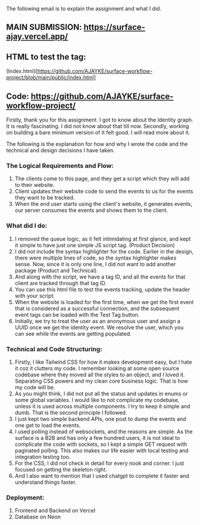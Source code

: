The following email is to explain the assignment and what I did.

## MAIN SUBMISSION: https://surface-ajay.vercel.app/
## HTML to test the tag: 
(Index.html)[https://github.com/AJAYKE/surface-workflow-project/blob/main/public/index.html]
## Code: https://github.com/AJAYKE/surface-workflow-project/

Firstly, thank you for this assignment. I got to know about the Identity graph. It is really fascinating. I did not know about that till now. Secondly, working on building a bare minimum version of it felt good. I will read more about it.

The following is the explanation for how and why I wrote the code and the technical and design decisions I have taken.

### The Logical Requirements and Flow:
1. The clients come to this page, and they get a script which they will add to their website.
2. Client updates their website code to send the events to us for the events they want to be tracked.
3. When the end user starts using the client's website, it generates events, our server consumes the events and shows them to the client.

### What did I do:
1. I removed the queue logic, as it felt intimidating at first glance, and kept it simple to have just one simple JS script tag. (Product Decision)
2. I did not include the syntax highlighter for the code. Earlier in the design, there were multiple lines of code, so the syntax highlighter makes sense. Now, since it is only one line, I did not want to add another package (Product and Technical).
3. And along with the script, we have a tag ID, and all the events for that client are tracked through that tag ID.
4. You can use this html file to test the events tracking, update the header with your script.
5. When the website is loaded for the first time, when we get the first event that is considered as a successful connection, and the subsequent event tags can be loaded with the Test Tag button.
6. Initially, we try to treat the user as an anonymous user and assign a UUID once we get the identity event. We resolve the user, which you can see while the events are getting populated.

### Technical and Code Structuring:
1. Firstly, I like Tailwind CSS for how it makes development easy, but I hate it coz it clutters my code. I remember looking at some open source codebase where they moved all the styles to an object, and I loved it. Separating CSS powers and my clean core business logic. That is how my code will be.
2. As you might think, I did not put all the status and updates in enums or some global variables. I would like to not complicate my codebase, unless it is used across multiple components. I try to keep it simple and dumb. That is the second principle I followed.
3. I just kept two simple backend APIs, one post to dump the events and one get to load the events.
4. I used polling instead of websockets, and the reasons are simple. As the surface is a B2B and has only a few hundred users, it is not ideal to complicate the code with sockets, so I kept a simple GET request with paginated polling. This also makes our life easier with local testing and integration testing too.
5. For the CSS, I did not check in detail for every nook and corner. I just focused on getting the skeleton right.
6. And I also want to mention that I used chatgpt to complete it faster and understand things faster.

### Deployment:
1. Frontend and Backend on Vercel
2. Database on Neon

